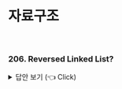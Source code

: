 # 자료구조
<br>

### 206. Reversed Linked List?

<details>
   <summary> 답안 보기 (👈 Click)</summary>
<br />
[참고: 더 개발자, 인터뷰 가이드] 

  1. Iteration 
+ ```
  class Solution {
    public ListNode reverseList(ListNode head) {
        
        ListNode res = null;

        while(head != null){
            ListNode tmp = new ListNode(head.val);
            tmp.next = res;
            res = tmp;
            head = head.next;
        }

        return res; 
    }
  }
   
  ```
   
  2. Recursive
  ```
    class Solution {
    public ListNode reverseList(ListNode head) {
        
           if(head == null || head.next == null){
               return head;
           }

           ListNode reverseNode = reverseList(head.next);
           
           head.next.next = head;
           head.next = null;

           return reverseNode;

    }
   }
 ```  
   
   
</details>

-----------------------
